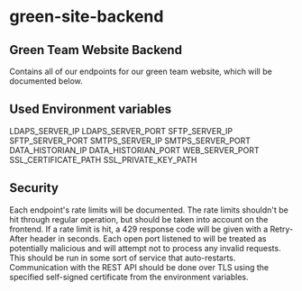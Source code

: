 # green-site-backend



## Green Team Website Backend
Contains all of our endpoints for our green team website, which will be documented below.

## Used Environment variables
LDAPS_SERVER_IP
LDAPS_SERVER_PORT
SFTP_SERVER_IP
SFTP_SERVER_PORT
SMTPS_SERVER_IP
SMTPS_SERVER_PORT
DATA_HISTORIAN_IP
DATA_HISTORIAN_PORT
WEB_SERVER_PORT
SSL_CERTIFICATE_PATH
SSL_PRIVATE_KEY_PATH

## Security
Each endpoint's rate limits will be documented. The rate limits shouldn't be hit through regular operation, but should be taken into account on the frontend. If a rate limit is hit, a 429 response code will be given with a Retry-After header in seconds. Each open port listened to will be treated as potentially malicious and will attempt not to process any invalid requests. This should be run in some sort of service that auto-restarts. Communication with the REST API should be done over TLS using the specified self-signed certificate from the environment variables.

